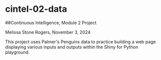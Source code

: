 # cintel-02-data
##Continuous Intelligence, Module 2 Project 

Melissa Stone Rogers, November 3, 2024

This project uses Palmer's Penguins data to practice building a web page displaying various inputs and outputs within the Shiny for Python playground.
